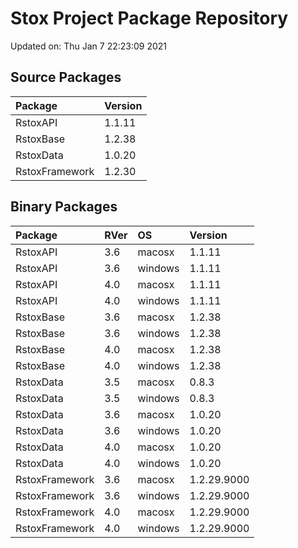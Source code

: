 # Stox Project Package Repository


Updated on: Thu Jan  7 22:23:09 2021
## Source Packages

|Package        |Version |
|:--------------|:-------|
|RstoxAPI       |1.1.11  |
|RstoxBase      |1.2.38  |
|RstoxData      |1.0.20  |
|RstoxFramework |1.2.30  |

## Binary Packages

|Package        |RVer |OS      |Version     |
|:--------------|:----|:-------|:-----------|
|RstoxAPI       |3.6  |macosx  |1.1.11      |
|RstoxAPI       |3.6  |windows |1.1.11      |
|RstoxAPI       |4.0  |macosx  |1.1.11      |
|RstoxAPI       |4.0  |windows |1.1.11      |
|RstoxBase      |3.6  |macosx  |1.2.38      |
|RstoxBase      |3.6  |windows |1.2.38      |
|RstoxBase      |4.0  |macosx  |1.2.38      |
|RstoxBase      |4.0  |windows |1.2.38      |
|RstoxData      |3.5  |macosx  |0.8.3       |
|RstoxData      |3.5  |windows |0.8.3       |
|RstoxData      |3.6  |macosx  |1.0.20      |
|RstoxData      |3.6  |windows |1.0.20      |
|RstoxData      |4.0  |macosx  |1.0.20      |
|RstoxData      |4.0  |windows |1.0.20      |
|RstoxFramework |3.6  |macosx  |1.2.29.9000 |
|RstoxFramework |3.6  |windows |1.2.29.9000 |
|RstoxFramework |4.0  |macosx  |1.2.29.9000 |
|RstoxFramework |4.0  |windows |1.2.29.9000 |
